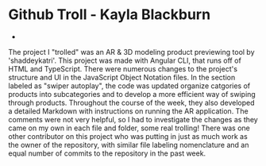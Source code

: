 # Github Troll - Kayla Blackburn
-
The project I "trolled" was an AR & 3D modeling product previewing tool by 'shaddeykatri'. This project was made with Angular CLI, that runs off of HTML and TypeScript. There were numerous changes to the project's structure and UI in the JavaScript Object Notation files. In the section labeled as "swiper autoplay", the code was updated organize catgories of products into subcategories and to develop a more efficient way of swiping through products. Throughout the course of the week, they also developed a detailed Markdown with instructions on running the AR application. The comments were not very helpful, so I had to investigate the changes as they came on my own in each file and folder, some real trolling! There was one other contributor on this project who was putting in just as much work as the owner of the repository, with similar file labeling nomenclature and an equal number of commits to the repository in the past week.